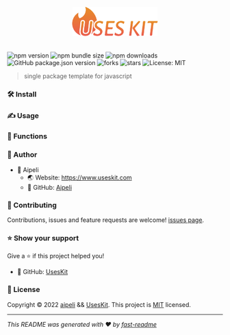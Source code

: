 <p style="text-align: center">
<a href="https://www.useskit.com">
<img  src="https://raw.githubusercontent.com/useskit/useskit-logo/master/logo.svg" width="200" height="" style="margin-bottom: 20px"/>
</a>
</p>
<p>
  <img alt="npm version" src="https://img.shields.io/npm/v/@useskit/router.svg">
  <img alt="npm bundle size" src="https://img.shields.io/bundlephobia/min/@useskit/router">
  <img alt="npm downloads" src="https://img.shields.io/npm/dw/@useskit/router">
  <img alt="GitHub package.json version" src="https://img.shields.io/github/package-json/v/useskit/js-single-package-template?label=github">
  <img alt="forks" src="https://img.shields.io/github/forks/useskit/js-single-package-template" />
  <img alt="stars" src="https://img.shields.io/github/stars/useskit/js-single-package-template" />
  <img alt="License: MIT" src="https://img.shields.io/github/license/useskit/js-single-package-template" />
</p>

> single package template for javascript

### 🛠️ Install

 
### ✍️ Usage

 
### 🧪 Functions


 
### 🧑 Author

- 🧑 Aipeli
  - 🌏 Website: https://www.useskit.com  
  - 💼 GitHub: [Aipeli](https://github.com/aipeli)   
### 🤝 Contributing

Contributions, issues and feature requests are welcome! [issues page](https://github.com/useskit/js/issues). 
### ⭐️ Show your support

Give a ⭐️ if this project helped you! 
- 💼 GitHub: [UsesKit](https://github.com/useskit/js)
### 📝 License

 Copyright © 2022 [aipeli](https://github.com/aipeli) && [UsesKit](https://github.com/useskit).  This project is [MIT](LICENSE) licensed. 

---

_This README was generated with ❤️ by [fast-readme](https://www.npmjs.com/package/@fastjsui/fast-readme)_

